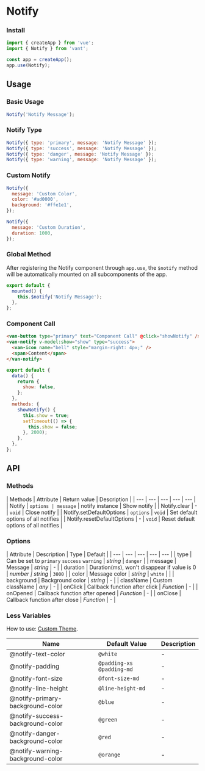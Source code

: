 # Notify

### Install

```js
import { createApp } from 'vue';
import { Notify } from 'vant';

const app = createApp();
app.use(Notify);
```

## Usage

### Basic Usage

```js
Notify('Notify Message');
```

### Notify Type

```js
Notify({ type: 'primary', message: 'Notify Message' });
Notify({ type: 'success', message: 'Notify Message' });
Notify({ type: 'danger', message: 'Notify Message' });
Notify({ type: 'warning', message: 'Notify Message' });
```

### Custom Notify

```js
Notify({
  message: 'Custom Color',
  color: '#ad0000',
  background: '#ffe1e1',
});

Notify({
  message: 'Custom Duration',
  duration: 1000,
});
```

### Global Method

After registering the Notify component through `app.use`, the `$notify` method will be automatically mounted on all subcomponents of the app.

```js
export default {
  mounted() {
    this.$notify('Notify Message');
  },
};
```

### Component Call

```html
<van-button type="primary" text="Component Call" @click="showNotify" />
<van-notify v-model:show="show" type="success">
  <van-icon name="bell" style="margin-right: 4px;" />
  <span>Content</span>
</van-notify>
```

```js
export default {
  data() {
    return {
      show: false,
    };
  },
  methods: {
    showNotify() {
      this.show = true;
      setTimeout(() => {
        this.show = false;
      }, 2000);
    },
  },
};
```

## API

### Methods

| Methods | Attribute | Return value | Description |
| --- | --- | --- | --- | --- |
| Notify | `options | message` | notify instance | Show notify |
| Notify.clear | - | `void` | Close notify |
| Notify.setDefaultOptions | `options` | `void` | Set default options of all notifies |
| Notify.resetDefaultOptions | - | `void` | Reset default options of all notifies |

### Options

| Attribute | Description | Type | Default |
| --- | --- | --- | --- | --- |
| type | Can be set to `primary` `success` `warning` | _string_ | `danger` |
| message | Message | _string_ | - |
| duration | Duration(ms), won't disappear if value is 0 | _number \| string_ | `3000` |
| color | Message color | _string_ | `white` |  |
| background | Background color | _string_ | - |
| className | Custom className | _any_ | - |
| onClick | Callback function after click | _Function_ | - |
| onOpened | Callback function after opened | _Function_ | - |
| onClose | Callback function after close | _Function_ | - |

### Less Variables

How to use: [Custom Theme](#/en-US/theme).

| Name                             | Default Value             | Description |
| -------------------------------- | ------------------------- | ----------- |
| @notify-text-color               | `@white`                  | -           |
| @notify-padding                  | `@padding-xs @padding-md` | -           |
| @notify-font-size                | `@font-size-md`           | -           |
| @notify-line-height              | `@line-height-md`         | -           |
| @notify-primary-background-color | `@blue`                   | -           |
| @notify-success-background-color | `@green`                  | -           |
| @notify-danger-background-color  | `@red`                    | -           |
| @notify-warning-background-color | `@orange`                 | -           |
